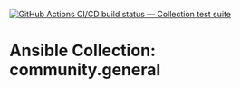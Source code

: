 [![GitHub Actions CI/CD build status — Collection test suite](https://github.com/ansible-collection-migration/community.general/workflows/Collection%20test%20suite/badge.svg?branch=master)](https://github.com/ansible-collection-migration/community.general/actions?query=workflow%3A%22Collection%20test%20suite%22)

Ansible Collection: community.general
=====================================
